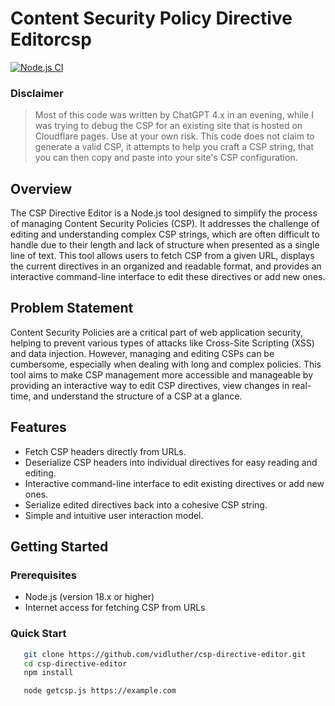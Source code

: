 # Content Security Policy Directive Editorcsp
[![Node.js CI](https://github.com/vidluther/csp-directive-editor/actions/workflows/node.js.yml/badge.svg)](https://github.com/vidluther/csp-directive-editor/actions/workflows/node.js.yml)

### Disclaimer

> Most of this code was written by ChatGPT 4.x in an evening, while I was trying to debug the CSP for an existing site that is hosted on Cloudflare pages. Use at your own risk.
This code does not claim to generate a valid CSP, it attempts to help you craft a CSP string, that you can then copy and paste into your site's CSP configuration.


## Overview

The CSP Directive Editor is a Node.js tool designed to simplify the process of managing Content Security Policies (CSP). It addresses the challenge of editing and understanding complex CSP strings, which are often difficult to handle due to their length and lack of structure when presented as a single line of text. This tool allows users to fetch CSP from a given URL, displays the current directives in an organized and readable format, and provides an interactive command-line interface to edit these directives or add new ones.

## Problem Statement

Content Security Policies are a critical part of web application security, helping to prevent various types of attacks like Cross-Site Scripting (XSS) and data injection. However, managing and editing CSPs can be cumbersome, especially when dealing with long and complex policies. This tool aims to make CSP management more accessible and manageable by providing an interactive way to edit CSP directives, view changes in real-time, and understand the structure of a CSP at a glance.


## Features

- Fetch CSP headers directly from URLs.
- Deserialize CSP headers into individual directives for easy reading and editing.
- Interactive command-line interface to edit existing directives or add new ones.
- Serialize edited directives back into a cohesive CSP string.
- Simple and intuitive user interaction model.

## Getting Started

### Prerequisites

- Node.js (version 18.x or higher)
- Internet access for fetching CSP from URLs

### Quick Start

```bash
   git clone https://github.com/vidluther/csp-directive-editor.git
   cd csp-directive-editor
   npm install

   node getcsp.js https://example.com 
```
